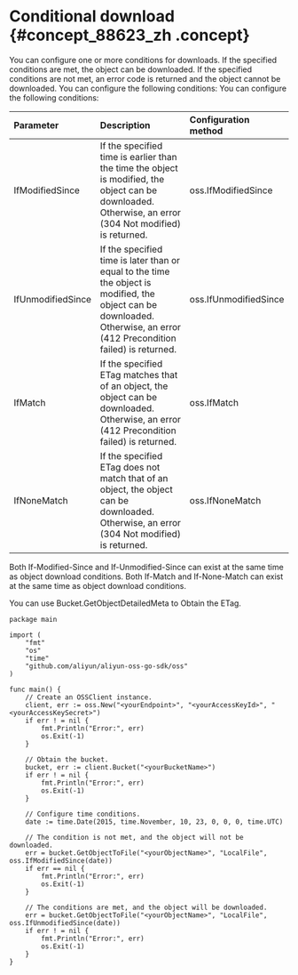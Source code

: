 # Conditional download {#concept_88623_zh .concept}

You can configure one or more conditions for downloads. If the specified conditions are met, the object can be downloaded. If the specified conditions are not met, an error code is returned and the object cannot be downloaded. You can configure the following conditions: You can configure the following conditions:

|Parameter|Description|Configuration method|
|:--------|:----------|:-------------------|
|IfModifiedSince|If the specified time is earlier than the time the object is modified, the object can be downloaded. Otherwise, an error \(304 Not modified\) is returned.|oss.IfModifiedSince|
|IfUnmodifiedSince|If the specified time is later than or equal to the time the object is modified, the object can be downloaded. Otherwise, an error \(412 Precondition failed\) is returned.|oss.IfUnmodifiedSince|
|IfMatch|If the specified ETag matches that of an object, the object can be downloaded. Otherwise, an error \(412 Precondition failed\) is returned.|oss.IfMatch|
|IfNoneMatch|If the specified ETag does not match that of an object, the object can be downloaded. Otherwise, an error \(304 Not modified\) is returned.|oss.IfNoneMatch|

Both If-Modified-Since and If-Unmodified-Since can exist at the same time as object download conditions. Both If-Match and If-None-Match can exist at the same time as object download conditions.

You can use Bucket.GetObjectDetailedMeta to Obtain the ETag.

```language-go
package main

import (
	"fmt"
	"os"
	"time"
	"github.com/aliyun/aliyun-oss-go-sdk/oss"
)

func main() {
	// Create an OSSClient instance.
	client, err := oss.New("<yourEndpoint>", "<yourAccessKeyId>", "<yourAccessKeySecret>")
	if err ! = nil {
		fmt.Println("Error:", err)
		os.Exit(-1)
	}

	// Obtain the bucket.
	bucket, err := client.Bucket("<yourBucketName>")
	if err ! = nil {
		fmt.Println("Error:", err)
		os.Exit(-1)
	}

	// Configure time conditions.
	date := time.Date(2015, time.November, 10, 23, 0, 0, 0, time.UTC)

	// The condition is not met, and the object will not be downloaded.
	err = bucket.GetObjectToFile("<yourObjectName>", "LocalFile", oss.IfModifiedSince(date))
	if err == nil {
		fmt.Println("Error:", err)
		os.Exit(-1)
	}

	// The conditions are met, and the object will be downloaded.
	err = bucket.GetObjectToFile("<yourObjectName>", "LocalFile", oss.IfUnmodifiedSince(date))
	if err ! = nil {
		fmt.Println("Error:", err)
		os.Exit(-1)
	}
}

```

